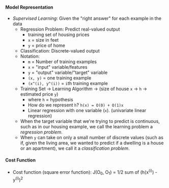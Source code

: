 #### Model Representation

- _Supervised Learning_: Given the "right answer" for each example in the data
    - Regression Problem: Predict real-valued output
        - training set of housing prices
        - `x` = size in feet
        - `y` = price of home
    - Classification: Discrete-valued output
    - Notation:
        - `m` = Number of training examples
        - `x` = "input" variable/features
        - `y` = "output" variable/"target" variable
        - `(x, y)` = one training example
        - `(x^(i), y^(i))` = `i`th training example
    - Training Set -> Learning Algorithm -> (size of house `x` -> `h` -> estimated price `y`)
        - where `h` = hypothesis
        - How do we represent `h`? `h(x) = O(0) + O(1)x`
        - Linear regression with one variable (`x`). (univariate linear regression)
    - When the target variable that we're trying to predict is continuous, such as in our housing
    example, we call the learning problem a _regression problem_.
    - When `y` can take on only a small number of discrete values (such as if, given the living
    area, we wanted to predict if a dwelling is a house or an apartment), we call it a
    _classification problem_.

#### Cost Function

- Cost function (square error function): J(O<sub>0</sub>, O<sub>1</sub>) = 1/2 sum of (h(x<sup>(i)</sup>) - y<sup>(i)</sup>)<sup>2</sup>
